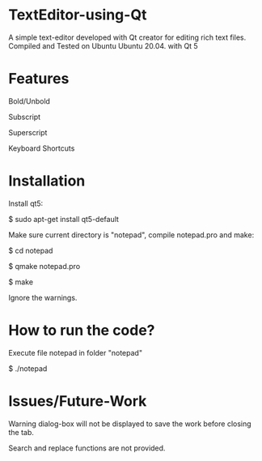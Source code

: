 # TextEditor-using-Qt
A simple text-editor developed with Qt creator for editing rich text files. Compiled and Tested on Ubuntu Ubuntu 20.04. with Qt 5  

# Features
Bold/Unbold   

Subscript  

Superscript   

Keyboard Shortcuts

# Installation 

Install qt5:  

$ sudo apt-get install qt5-default  

Make sure current directory is "notepad", compile notepad.pro and make:  

$ cd notepad  

$ qmake notepad.pro  

$ make  

Ignore the warnings.  


# How to run the code?


 Execute file notepad in folder "notepad"

$ ./notepad

# Issues/Future-Work
Warning dialog-box will not be displayed to save the work before closing the tab.  

Search and replace functions are not provided.
